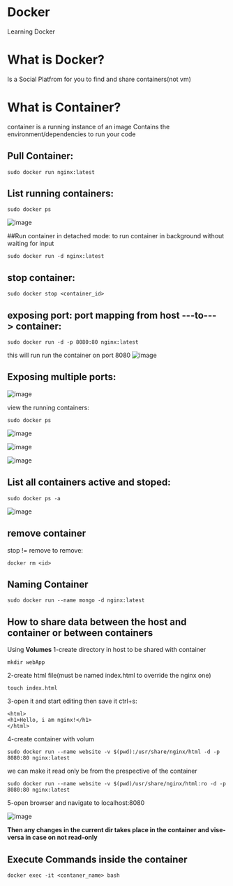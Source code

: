 # Docker
Learning Docker

# What is Docker?
Is a Social Platfrom for you to find and share containers(not vm)

# What is Container?
container is a running instance of an image
Contains the environment/dependencies to run your code

## Pull Container:
```
sudo docker run nginx:latest
```

## List running containers:
```
sudo docker ps 
```
![image](https://user-images.githubusercontent.com/51336081/187316194-904b38f5-fadb-4079-9550-20fbd6666da8.png)

##Run container in detached mode:
to run container in background without waiting for input
```
sudo docker run -d nginx:latest
```

## stop container:
```
sudo docker stop <container_id>
```
## exposing port: port mapping from host ---to---> container:
```
sudo docker run -d -p 8080:80 nginx:latest
```
this will run run the container on port 8080
![image](https://user-images.githubusercontent.com/51336081/187317192-5e51f3c8-4a9f-42a2-b7c4-67e3546ce202.png)
## Exposing multiple ports:
![image](https://user-images.githubusercontent.com/51336081/187318648-f830b3e7-e113-44bc-90e2-146f8661fb1f.png)

view the running containers:
```
sudo docker ps
```
![image](https://user-images.githubusercontent.com/51336081/187318771-cd87f6b3-9b1d-4e8f-99b7-30315bde9fe1.png)

![image](https://user-images.githubusercontent.com/51336081/187317667-b8546026-6d07-48c4-9645-ba0d6b86fdc0.png)

![image](https://user-images.githubusercontent.com/51336081/187317680-52ab9dfc-b4ef-4527-9ad5-40a88d6a006c.png)

## List all containers active and stoped:
```
sudo docker ps -a
```
![image](https://user-images.githubusercontent.com/51336081/187319161-120fec28-db70-4c8c-b737-5b4cb796a5b9.png)

## remove container

stop != remove
to remove:
```
docker rm <id>
```

## Naming Container
```
sudo docker run --name mongo -d nginx:latest
```

## How to share data between the host and container or between containers
Using **Volumes**
1-create directory in host to be shared with container
```
mkdir webApp
```
2-create html file(must be named index.html to override the nginx one)
```
touch index.html
```
3-open it and start editing then save it ctrl+s:
```
<html>
<h1>Hello, i am nginx!</h1>
</html>
```
4-create container with volum
```
sudo docker run --name website -v $(pwd):/usr/share/nginx/html -d -p 8080:80 nginx:latest
```
we can make it read only be from the prespective of the container
```
sudo docker run --name website -v $(pwd)/usr/share/nginx/html:ro -d -p 8080:80 nginx:latest
```
5-open browser and navigate to localhost:8080

![image](https://user-images.githubusercontent.com/51336081/187367230-07621171-8217-4075-9487-cd506b1ffdd9.png)

**Then any changes in the current dir takes place in the container and vise-versa in case on not read-only**

## Execute Commands inside the container
```
docker exec -it <contaner_name> bash 
```
